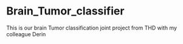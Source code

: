 # Brain_Tumor_classifier
This is our brain Tumor classification joint project from THD with my colleague Derin
